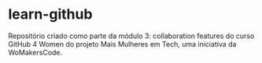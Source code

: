 # learn-github
Repositório criado como parte da módulo 3: collaboration features do curso GitHub 4 Women do projeto Mais Mulheres em Tech, uma iniciativa da WoMakersCode.
